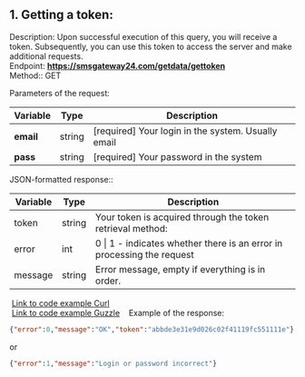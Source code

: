 
## 1. Getting a token:

Description: Upon successful execution of this query, you will receive a token. Subsequently, you can use this token to access the server and make additional requests.  
Endpoint: **https://smsgateway24.com/getdata/gettoken**  
Method:: GET

Parameters of the request:

|Variable|Type|Description|
|---|---|---|
|**email**|string|[required] Your login in the system. Usually email|
|**pass**|string|[required] Your password in the system|

  

JSON-formatted response::

|Variable|Type|Description|
|---|---|---|
|token|string|Your token is acquired through the token retrieval method:|
|error|int|0 \| 1 - indicates whether there is an error in processing the request|
|message|string|Error message, empty if everything is in order.|

 [Link to code example Curl](https://github.com/smsgateway24/phpexample/blob/master/src/curl/gettoken.php)  
 [Link to code example Guzzle](https://github.com/smsgateway24/phpexample/blob/master/src/guzzle/gettoken.php)
 
 Example of the response:  

```json
{"error":0,"message":"OK","token":"abbde3e31e9d026c02f41119fc551111e"}  
```
or  
```json
{"error":1,"message":"Login or password incorrect"}
```